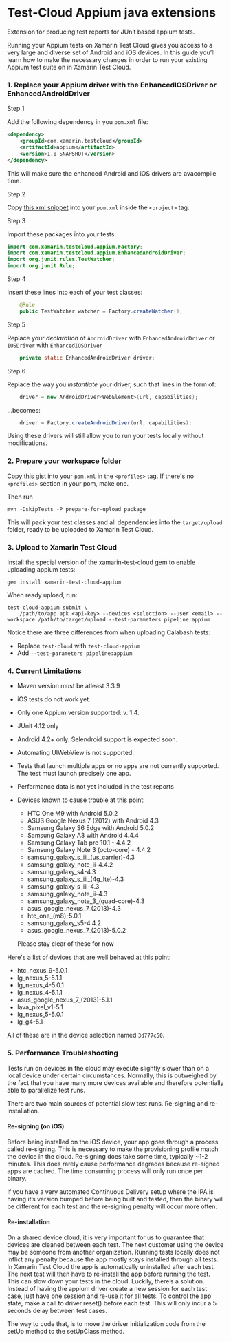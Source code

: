 # Test-Cloud Appium java extensions

Extension for producing test reports for JUnit based appium tests.

Running your Appium tests on Xamarin Test Cloud gives you access to a very large and diverse set of Android and iOS devices. In this guide you’ll learn how to make the necessary changes in order to run your existing Appium test suite on in Xamarin Test Cloud.


### 1. Replace your Appium driver with the EnhancedIOSDriver or EnhancedAndroidDriver

Step 1

Add the following dependency in you `pom.xml` file:

```xml
<dependency>
    <groupId>com.xamarin.testcloud</groupId>
    <artifactId>appium</artifactId>
    <version>1.0-SNAPSHOT</version>
</dependency>
```

This will make sure the enhanced Android and iOS drivers are avacompile time.

Step 2

Copy [this xml snippet](https://gist.github.com/skovsboll/bd49d271662254dfc74efa4e6c6ad646) into your `pom.xml` inside the `<project>` tag.

Step 3

Import these packages into your tests:

```java
import com.xamarin.testcloud.appium.Factory;
import com.xamarin.testcloud.appium.EnhancedAndroidDriver;
import org.junit.rules.TestWatcher;
import org.junit.Rule;
```

Step 4

Insert these lines into each of your test classes:

```java    
    @Rule
    public TestWatcher watcher = Factory.createWatcher();
```

Step 5

Replace your _declaration_ of `AndroidDriver` with `EnhancedAndroidDriver` or `IOSDriver` with `EnhancedIOSDriver`

```java
    private static EnhancedAndroidDriver driver;
```

Step 6

Replace the way you _instantiate_ your driver, such that lines in the form of:

```java
    driver = new AndroidDriver<WebElement>(url, capabilities);
```

...becomes:

```java
    driver = Factory.createAndroidDriver(url, capabilities);
```

Using these drivers will still allow you to run your tests locally without modifications.


### 2. Prepare your workspace folder

Copy [this gist](https://gist.github.com/skovsboll/005db8653911349dc9a3062821d5348f/02be65561b830ea0e49adfc9ad7f76b39759cfd5) into your `pom.xml` in the `<profiles>` tag. If there's no `<profiles>` section in your pom, make one.

Then run

`mvn -DskipTests -P prepare-for-upload package` 

This will pack your test classes and all dependencies into the `target/upload` folder, ready to be uploaded to Xamarin Test Cloud.

### 3. Upload to Xamarin Test Cloud

Install the special version of the xamarin-test-cloud gem to enable uploading appium tests:

`gem install xamarin-test-cloud-appium`

When ready upload, run:

```
test-cloud-appium submit \
    /path/to/app.apk <api-key> --devices <selection> --user <email> --workspace /path/to/target/upload --test-parameters pipeline:appium
```

Notice there are three differences from when uploading Calabash tests:

* Replace `test-cloud` with `test-cloud-appium`
* Add `--test-parameters pipeline:appium`


### 4. Current Limitations

* Maven version must be atleast 3.3.9
* iOS tests do not work yet.
* Only one Appium version supported: v. 1.4. 
* JUnit 4.12 only
* Android 4.2+ only. Selendroid support is expected soon.
* Automating UIWebView is not supported.
* Tests that launch multiple apps or no apps are not currently supported. The test must launch precisely one app.
* Performance data is not yet included in the test reports
* Devices known to cause trouble at this point:
    - HTC One M9 with Android 5.0.2
    - ASUS Google Nexus 7 (2012) with Android 4.3
    - Samsung Galaxy S6 Edge with Android 5.0.2
    - Samsung Galaxy A3 with Android 4.4.4
    - Samsung Galaxy Tab pro 10.1 - 4.4.2
    - Samsung Galaxy Note 3 (octo-core) - 4.4.2
    - samsung_galaxy_s_iii_(us_carrier)-4.3
    - samsung_galaxy_note_ii-4.4.2
    - samsung_galaxy_s4-4.3
    - samsung_galaxy_s_iii_(4g_lte)-4.3
    - samsung_galaxy_s_iii-4.3
    - samsung_galaxy_note_ii-4.3
    - samsung_galaxy_note_3_(quad-core)-4.3
    - asus_google_nexus_7_(2013)-4.3
    - htc_one_(m8)-5.0.1
    - samsung_galaxy_s5-4.4.2
    - asus_google_nexus_7_(2013)-5.0.2
 
    Please stay clear of these for now

Here's a list of devices that are well behaved at this point:

 *   htc_nexus_9-5.0.1
 *   lg_nexus_5-5.1.1
 *   lg_nexus_4-5.0.1
 *   lg_nexus_4-5.1.1
 *   asus_google_nexus_7_(2013)-5.1.1
 *   lava_pixel_v1-5.1
 *   lg_nexus_5-5.0.1
 *   lg_g4-5.1

All of these are in the device selection named `3d777c50`.


### 5. Performance Troubleshooting

Tests run on devices in the cloud may execute slightly slower than on a local device under certain circumstances. Normally, this is outweighed by the fact that you have many more devices available and therefore potentially able to parallelize test runs.

There are two main sources of potential slow test runs. Re-signing and re-installation.

#### Re-signing (on iOS)

Before being installed on the iOS device, your app goes through a process called re-signing. This is necessary to make the provisioning profile match the device in the cloud. Re-signing does take some time, typically ~1-2 minutes. This does rarely cause performance degrades because re-signed apps are cached. The time consuming process will only run once per binary.

If you have a very automated Continuous Delivery setup where the IPA is having it’s version bumped before being built and tested, then the binary will be different for each test and the re-signing penalty will occur more often.

#### Re-installation

On a shared device cloud, it is very important for us to guarantee that devices are cleaned between each test. The next customer using the device may be someone from another organization.
Running tests locally does not inflict any penalty because the app mostly stays installed through all tests. In Xamarin Test Cloud the app is automatically uninstalled after each test. The next test will then have to re-install the app before running the test. This can slow down your tests in the cloud.
Luckily, there’s a solution. Instead of having the appium driver create a new session for each test case, just have one session and re-use it for all tests. To control the app state, make a call to driver.reset() before each test. This will only incur a 5 seconds delay between test cases. 

The way to code that, is to move the driver initialization code from the setUp method to the setUpClass method. 

